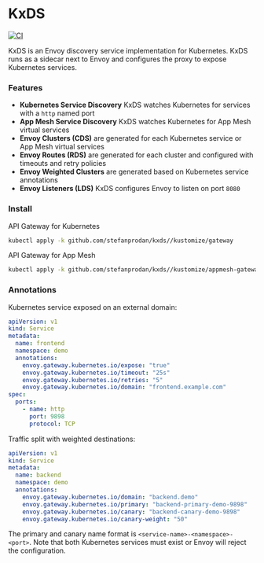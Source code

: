 # KxDS
[![CI](https://github.com/stefanprodan/kxds/workflows/CI/badge.svg)](https://github.com/stefanprodan/kxds/actions)

KxDS is an Envoy discovery service implementation for Kubernetes.
KxDS runs as a sidecar next to Envoy and configures the proxy to expose Kubernetes services.

### Features

* **Kubernetes Service Discovery** KxDS watches Kubernetes for services with a `http` named port
* **App Mesh Service Discovery** KxDS watches Kubernetes for App Mesh virtual services
* **Envoy Clusters (CDS)** are generated for each Kubernetes service or App Mesh virtual services
* **Envoy Routes (RDS)** are generated for each cluster and configured with timeouts and retry policies
* **Envoy Weighted Clusters** are generated based on Kubernetes service annotations
* **Envoy Listeners (LDS)** KxDS configures Envoy to listen on port `8080`

### Install

API Gateway for Kubernetes

```sh
kubectl apply -k github.com/stefanprodan/kxds//kustomize/gateway
```

API Gateway for App Mesh

```sh
kubectl apply -k github.com/stefanprodan/kxds//kustomize/appmesh-gateway
```

### Annotations

Kubernetes service exposed on an external domain:
```yaml
apiVersion: v1
kind: Service
metadata:
  name: frontend
  namespace: demo
  annotations:
    envoy.gateway.kubernetes.io/expose: "true"
    envoy.gateway.kubernetes.io/timeout: "25s"
    envoy.gateway.kubernetes.io/retries: "5"
    envoy.gateway.kubernetes.io/domain: "frontend.example.com"
spec:
  ports:
    - name: http
      port: 9898
      protocol: TCP
```

Traffic split with weighted destinations:

```yaml
apiVersion: v1
kind: Service
metadata:
  name: backend
  namespace: demo
  annotations:
    envoy.gateway.kubernetes.io/domain: "backend.demo"
    envoy.gateway.kubernetes.io/primary: "backend-primary-demo-9898"
    envoy.gateway.kubernetes.io/canary: "backend-canary-demo-9898"
    envoy.gateway.kubernetes.io/canary-weight: "50"
```

The primary and canary name format is `<service-name>-<namespace>-<port>`.
Note that both Kubernetes services must exist or Envoy will reject the configuration.
